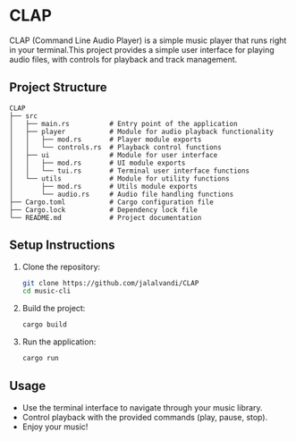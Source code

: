 # CLAP

CLAP (Command Line Audio Player) is a simple music player that runs right in your terminal.This project provides a simple user interface for playing audio files, with controls for playback and track management.

## Project Structure

```
CLAP
├── src
│   ├── main.rs          # Entry point of the application
│   ├── player           # Module for audio playback functionality
│   │   ├── mod.rs       # Player module exports
│   │   └── controls.rs  # Playback control functions
│   ├── ui               # Module for user interface
│   │   ├── mod.rs       # UI module exports
│   │   └── tui.rs       # Terminal user interface functions
│   └── utils            # Module for utility functions
│       ├── mod.rs       # Utils module exports
│       └── audio.rs     # Audio file handling functions
├── Cargo.toml           # Cargo configuration file
├── Cargo.lock           # Dependency lock file
└── README.md            # Project documentation
```

## Setup Instructions

1. Clone the repository:
   ```bash
   git clone https://github.com/jalalvandi/CLAP
   cd music-cli
   ```

2. Build the project:
   ```bash
   cargo build
   ```

3. Run the application:
   ```bash
   cargo run
   ```

## Usage

- Use the terminal interface to navigate through your music library.
- Control playback with the provided commands (play, pause, stop).
- Enjoy your music!
